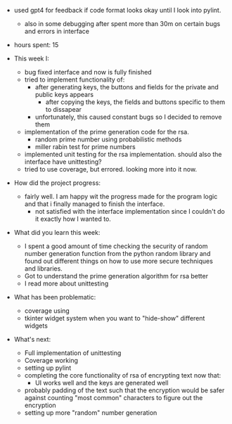 * used gpt4 for feedback if code format looks okay until I look into pylint.
	* also in some debugging after spent more than 30m on certain bugs and errors in interface

* hours spent: 15

* This week I:
	* bug fixed interface and now is fully finished
	* tried to implement functionality of:
		* after generating keys, the buttons and fields for the private and public keys appears
			* after copying the keys, the fields and buttons specific to them to dissapear
		* unfortunately, this caused constant bugs so I decided to remove them
	* implementation of the prime generation code for the rsa. 
		* random prime number using probabilistic methods
		* miller rabin test for prime numbers
	* implemented unit testing for the rsa implementation. should also the interface have unittesting?
	* tried to use coverage, but errored. looking more into it now.

* How did the project progress:
	* fairly well. I am happy wit the progress made for the program logic and that i finally managed to finish the interface.
		* not satisfied with the interface implementation since I couldn't do it exactly how I wanted to.
* What did you learn this week:
	* I spent a good amount of time checking the security of random number generation function from the python random library and found out different things on how to use more secure techniques and libraries.
	* Got to understand  the prime generation algorithm for rsa better
	* I read more about unittesting
* What has been problematic:
	* coverage using
	* tkinter widget system when you want to "hide-show" different widgets
* What's next:
	* Full implementation of unittesting
	* Coverage working
	* setting up pylint
	* completing the core functionality of rsa of encrypting text now that:
		* UI works well and the keys are generated well
	* probably padding of the text such that the encryption would be safer against counting "most common" characters to figure out the encryption
	* setting up more "random" number generation
